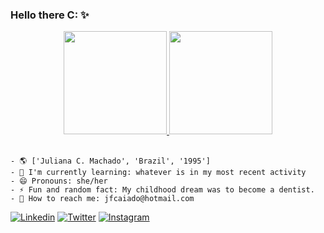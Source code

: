 ### Hello there C: ✨

<div align="center">
  <a href="https://github.com/juliax5">
    <img height="165em" src="https://github-readme-stats.vercel.app/api?username=juliax5&show_icons=true&theme=aura_dark&include_all_commits=true&count_private=true"/>
    <img height="165em" src="https://github-readme-stats.vercel.app/api/top-langs/?username=juliax5&layout=compact&theme=aura_dark"/>
  </a>
</div><br>

<div>
  
```
- 🌎 ['Juliana C. Machado', 'Brazil', '1995']
- 🌱 I'm currently learning: whatever is in my most recent activity
- 😄 Pronouns: she/her
- ⚡ Fun and random fact: My childhood dream was to become a dentist.
- 📨 How to reach me: jfcaiado@hotmail.com
```

[![Linkedin](https://img.shields.io/badge/LinkedIn-0077B5?style=for-the-badge&logo=linkedin&logoColor=white)](https://www.linkedin.com/in/jfcm/)
[![Twitter](https://img.shields.io/badge/Twitter-1DA1F2?style=for-the-badge&logo=twitter&logoColor=white)](https://twitter.com/juli4x_py)
[![Instagram](https://img.shields.io/badge/Instagram-E4405F?style=for-the-badge&logo=instagram&logoColor=white)](https://www.instagram.com/julianacaiado/)

</div>

